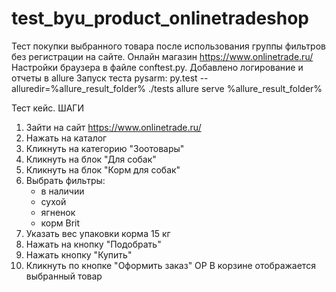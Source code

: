 # test_byu_product_onlinetradeshop

Тест покупки выбранного товара после использования группы фильтров без регистрации на сайте. Онлайн магазин https://www.onlinetrade.ru/
Настройки браузера в файлe conftest.py. 
Добавлено логирование и отчеты в allure
Запуск теста pysarm:
  py.test --alluredir=%allure_result_folder% ./tests
  allure serve %allure_result_folder%


Тест кейс.
  ШАГИ
1. Зайти на сайт https://www.onlinetrade.ru/
2. Нажать на каталог
3. Кликнуть на категорию "Зоотовары"
4. Кликнуть на блок "Для собак"
5. Кликнуть на блок "Корм для собак"
6. Выбрать фильтры:
   - в наличии
   - сухой
   - ягненок
   - корм Brit
7. Указать вес упаковки корма 15 кг
9. Нажать на кнопку "Подобрать"
10. Нажать кнопку "Купить"
11. Кликнуть по кнопке "Оформить заказ"
    ОР
    В корзине отображается выбранный товар

